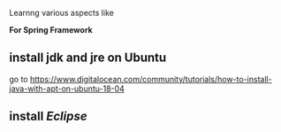 Learnng various aspects like

**For Spring Framework**

## install jdk and jre on Ubuntu ##
go to https://www.digitalocean.com/community/tutorials/how-to-install-java-with-apt-on-ubuntu-18-04

## install **_Eclipse_**
